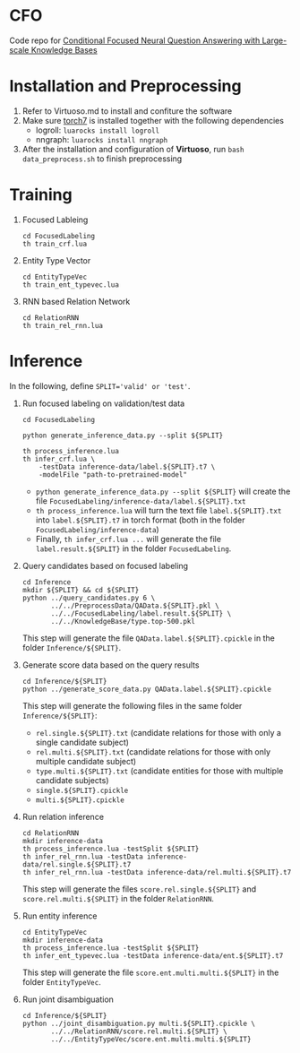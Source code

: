 # CFO
Code repo for [Conditional Focused Neural Question Answering with Large-scale Knowledge Bases](https://www.aclweb.org/anthology/P/P16/P16-1076.pdf)

# Installation and Preprocessing
1. Refer to Virtuoso.md to install and confiture the software
2. Make sure [torch7](http://torch.ch/) is installed together with the following dependencies
   - logroll: `luarocks install logroll`
   - nngraph: `luarocks install nngraph`
3. After the installation and configuration of **Virtuoso**, run `bash data_preprocess.sh` to finish preprocessing

# Training

1. Focused Lableing

   ```
   cd FocusedLabeling
   th train_crf.lua
   ```

2. Entity Type Vector

   ```
   cd EntityTypeVec
   th train_ent_typevec.lua
   ```

3. RNN based Relation Network

   ```
   cd RelationRNN
   th train_rel_rnn.lua
   ```

# Inference
In the following, define `SPLIT='valid' or 'test'`.

1. Run focused labeling on validation/test data
   ```
   cd FocusedLabeling
   
   python generate_inference_data.py --split ${SPLIT}
   
   th process_inference.lua
   th infer_crf.lua \
       -testData inference-data/label.${SPLIT}.t7 \
       -modelFile "path-to-pretrained-model"
   ```
   - `python generate_inference_data.py --split ${SPLIT}` will create the file `FocusedLabeling/inference-data/label.${SPLIT}.txt`
   - `th process_inference.lua` will turn the text file `label.${SPLIT}.txt` into `label.${SPLIT}.t7` in torch format (both in the folder `FocusedLabeling/inference-data`)
   - Finally, `th infer_crf.lua ...`  will generate the file `label.result.${SPLIT}` in the folder `FocusedLabeling`.

2. Query candidates based on focused labeling

   ```
   cd Inference
   mkdir ${SPLIT} && cd ${SPLIT}
   python ../query_candidates.py 6 \
          ../../PreprocessData/QAData.${SPLIT}.pkl \
          ../../FocusedLabeling/label.result.${SPLIT} \
          ../../KnowledgeBase/type.top-500.pkl
   ```
   This step will generate the file `QAData.label.${SPLIT}.cpickle` in the folder `Inference/${SPLIT}`.

3. Generate score data based on the query results

   ```
   cd Inference/${SPLIT}
   python ../generate_score_data.py QAData.label.${SPLIT}.cpickle
   ```

   This step will generate the following files in the same folder `Inference/${SPLIT}`:

   - `rel.single.${SPLIT}.txt` (candidate relations for those with only a single candidate subject)
   - `rel.multi.${SPLIT}.txt`   (candidate relations for those with only multiple candidate subject)
   - `type.multi.${SPLIT}.txt` (candidate entities for those with multiple candidate subjects)
   - `single.${SPLIT}.cpickle`
   - `multi.${SPLIT}.cpickle`

4. Run relation inference

   ```
   cd RelationRNN
   mkdir inference-data
   th process_inference.lua -testSplit ${SPLIT}
   th infer_rel_rnn.lua -testData inference-data/rel.single.${SPLIT}.t7
   th infer_rel_rnn.lua -testData inference-data/rel.multi.${SPLIT}.t7
   ```

   This step will generate the files `score.rel.single.${SPLIT}` and `score.rel.multi.${SPLIT}` in the folder `RelationRNN`.

5. Run entity inference

   ```
   cd EntityTypeVec
   mkdir inference-data
   th process_inference.lua -testSplit ${SPLIT}
   th infer_ent_typevec.lua -testData inference-data/ent.${SPLIT}.t7
   ```

   This step will generate the file `score.ent.multi.multi.${SPLIT}` in the folder `EntityTypeVec`.

6. Run joint disambiguation

   ```
   cd Inference/${SPLIT}
   python ../joint_disambiguation.py multi.${SPLIT}.cpickle \
          ../../RelationRNN/score.rel.multi.${SPLIT} \
          ../../EntityTypeVec/score.ent.multi.multi.${SPLIT}
   ```

   